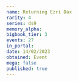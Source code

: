 ```yaml
---
name: Returning Ezri Dax
rarity: 4
series: ds9
memory_alpha:
bigbook_tier: 3
events: 27
in_portal:
date: 14/02/2023
obtained: Event
mega: false
published: true
---
```



